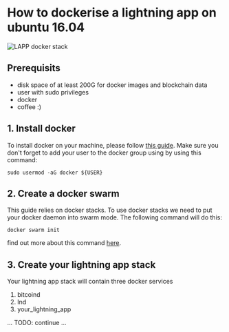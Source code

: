 # How to dockerise a lightning app on ubuntu 16.04

![LAPP docker stack](https://github.com/schulterklopfer/howto_dockerise_a_lapp/raw/master/lapp_stack.png "LAPP docker stack")

## Prerequisits

* disk space of at least 200G for docker images and blockchain data
* user with sudo privileges
* docker
* coffee :)

## 1. Install docker
To install docker on your machine, please follow [this guide](https://www.digitalocean.com/community/tutorials/how-to-install-and-use-docker-on-ubuntu-16-04). Make sure you don't forget
to add your user to the docker group using by using this command:
 
 `sudo usermod -aG docker ${USER}` 

## 2. Create a docker swarm
This guide relies on docker stacks. To use docker stacks we need to put your docker daemon
into swarm mode. The following command will do this:

`docker swarm init`

find out more about this command [here](https://docs.docker.com/engine/reference/commandline/swarm_init/).

## 3. Create your lightning app stack
Your lightning app stack will contain three docker services

1) bitcoind
2) lnd
3) your_lightning_app

... TODO: continue ...

